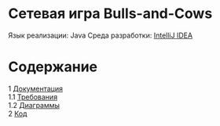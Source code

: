 # Сетевая игра Bulls-and-Cows
Язык реализации: Java
Среда разработки: [IntelliJ IDEA](https://www.jetbrains.com/idea/)

# Содержание
1 [Документация](Documents)  
1.1 [Требования](Documents/Requirements/Requirements%20Document.md)<br>
1.2 [Диаграммы](Documents/Diagrams/README.md)  
2 [Код](Code)  
